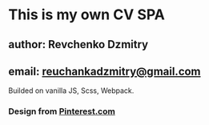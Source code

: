 # This is my own CV SPA

## author: Revchenko Dzmitry

## email: reuchankadzmitry@gmail.com

Builded on vanilla JS, Scss, Webpack.

### Design from [Pinterest.com](https://www.pinterest.com/pin/22-top-resume-website-templates-for-online-cvs-2022--527906387581990894/)
